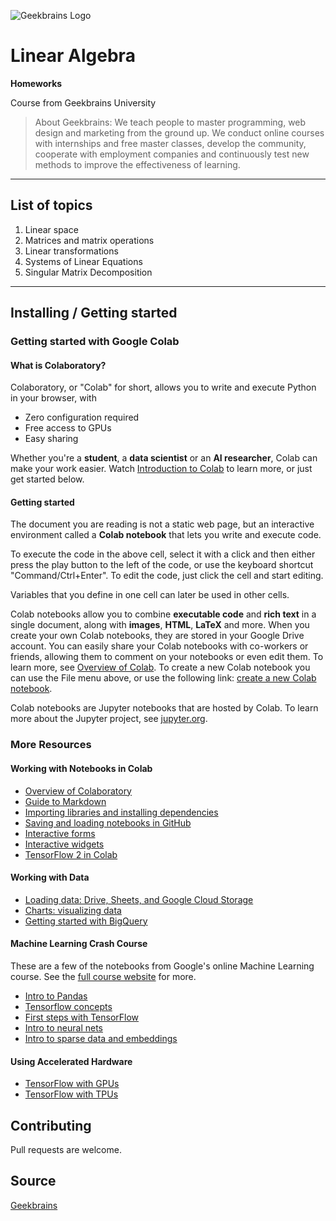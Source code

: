 ![Geekbrains Logo](https://github.com/ilyastartsdata/introductiontopython/blob/master/gb.png)

# Linear Algebra

**Homeworks**

Course from Geekbrains University

> About Geekbrains: We teach people to master programming, web design and marketing from the ground up. We conduct online courses with internships and free master classes, develop the community, cooperate with employment companies and continuously test new methods to improve the effectiveness of learning.

---

## List of topics 

1. Linear space
2. Matrices and matrix operations
3. Linear transformations
4. Systems of Linear Equations
5. Singular Matrix Decomposition

---

## Installing / Getting started

### Getting started with Google Colab

#### What is Colaboratory?

Colaboratory, or "Colab" for short, allows you to write and execute Python in your browser, with 
- Zero configuration required
- Free access to GPUs
- Easy sharing

Whether you're a **student**, a **data scientist** or an **AI researcher**, Colab can make your work easier. Watch [Introduction to Colab](https://www.youtube.com/watch?v=inN8seMm7UI) to learn more, or just get started below.

#### Getting started

The document you are reading is not a static web page, but an interactive environment called a **Colab notebook** that lets you write and execute code.

To execute the code in the above cell, select it with a click and then either press the play button to the left of the code, or use the keyboard shortcut "Command/Ctrl+Enter". To edit the code, just click the cell and start editing.

Variables that you define in one cell can later be used in other cells.

Colab notebooks allow you to combine **executable code** and **rich text** in a single document, along with **images**, **HTML**, **LaTeX** and more. When you create your own Colab notebooks, they are stored in your Google Drive account. You can easily share your Colab notebooks with co-workers or friends, allowing them to comment on your notebooks or even edit them. To learn more, see [Overview of Colab](/notebooks/basic_features_overview.ipynb). To create a new Colab notebook you can use the File menu above, or use the following link: [create a new Colab notebook](http://colab.research.google.com#create=true).

Colab notebooks are Jupyter notebooks that are hosted by Colab. To learn more about the Jupyter project, see [jupyter.org](https://www.jupyter.org).

### More Resources

#### Working with Notebooks in Colab
- [Overview of Colaboratory](/notebooks/basic_features_overview.ipynb)
- [Guide to Markdown](/notebooks/markdown_guide.ipynb)
- [Importing libraries and installing dependencies](/notebooks/snippets/importing_libraries.ipynb)
- [Saving and loading notebooks in GitHub](https://colab.research.google.com/github/googlecolab/colabtools/blob/master/notebooks/colab-github-demo.ipynb)
- [Interactive forms](/notebooks/forms.ipynb)
- [Interactive widgets](/notebooks/widgets.ipynb)
- [TensorFlow 2 in Colab](/notebooks/tensorflow_version.ipynb)

#### Working with Data
- [Loading data: Drive, Sheets, and Google Cloud Storage](/notebooks/io.ipynb) 
- [Charts: visualizing data](/notebooks/charts.ipynb)
- [Getting started with BigQuery](/notebooks/bigquery.ipynb)

#### Machine Learning Crash Course
These are a few of the notebooks from Google's online Machine Learning course. See the [full course website](https://developers.google.com/machine-learning/crash-course/) for more.
- [Intro to Pandas](/notebooks/mlcc/intro_to_pandas.ipynb)
- [Tensorflow concepts](/notebooks/mlcc/tensorflow_programming_concepts.ipynb)
- [First steps with TensorFlow](/notebooks/mlcc/first_steps_with_tensor_flow.ipynb)
- [Intro to neural nets](/notebooks/mlcc/intro_to_neural_nets.ipynb)
- [Intro to sparse data and embeddings](/notebooks/mlcc/intro_to_sparse_data_and_embeddings.ipynb)

#### Using Accelerated Hardware
- [TensorFlow with GPUs](/notebooks/gpu.ipynb)
- [TensorFlow with TPUs](/notebooks/tpu.ipynb)

## Contributing

Pull requests are welcome.

## Source

[Geekbrains](https://geekbrains.ru)

